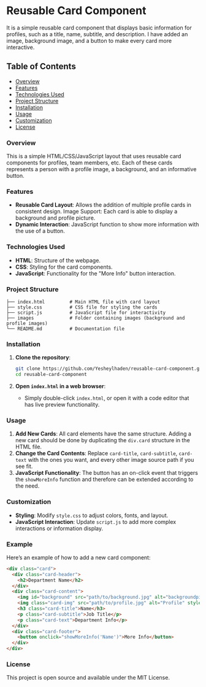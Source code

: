 # Reusable Card Component

It is a simple reusable card component that displays basic information for profiles, such as a title, name, subtitle, and description. I have added an image, background image, and a button to make every card more interactive.

## Table of Contents

- [Overview](#overview)
- [Features](#features)
- [Technologies Used](#technologies-used)
- [Project Structure](#project-structure)
- [Installation](#installation)
- [Usage](#usage)
- [Customization](#customization)
- [License](#license)

### Overview

This is a simple HTML/CSS/JavaScript layout that uses reusable card components for profiles, team members, etc. Each of these cards represents a person with a profile image, a background, and an informative button.

### Features

- **Reusable Card Layout**: Allows the addition of multiple profile cards in consistent design.
Image Support: Each card is able to display a background and profile picture.
- **Dynamic Interaction**: JavaScript function to show more information with the use of a button.

### Technologies Used

- **HTML**: Structure of the webpage.
- **CSS**: Styling for the card components.
- **JavaScript**: Functionality for the "More Info" button interaction.

### Project Structure

```
├── index.html         # Main HTML file with card layout
├── style.css          # CSS file for styling the cards
├── script.js          # JavaScript file for interactivity
├── images             # Folder containing images (background and profile images)
└── README.md          # Documentation file
```

### Installation

1. **Clone the repository**:
   ```bash
   git clone https://github.com/Yesheylhaden/reusable-card-component.git
   cd reusable-card-component
   ```

2. **Open `index.html` in a web browser**:
   - Simply double-click `index.html`, or open it with a code editor that has live preview functionality.

### Usage

1. **Add New Cards**: All card elements have the same structure. Adding a new card should be done by duplicating the `div.card` structure in the HTML file.
2. **Change the Card Contents**: Replace `card-title`, `card-subtitle`, `card-text` with the ones you want, and every other image source path if you see fit.
3. **JavaScript Functionality**: The button has an on-click event that triggers the `showMoreInfo` function and therefore can be extended according to the need.

### Customization

- **Styling**: Modify `style.css` to adjust colors, fonts, and layout.
- **JavaScript Interaction**: Update `script.js` to add more complex interactions or information display.

### Example

Here’s an example of how to add a new card component:

```html
<div class="card">
  <div class="card-header">
    <h2>Department Name</h2>
  </div>
  <div class="card-content">
    <img id="background" src="path/to/background.jpg" alt="backgroundpic">
    <img class="card-img" src="path/to/profile.jpg" alt="Profile" style="width: 50%;">
    <h3 class="card-title">Name</h3>
    <p class="card-subtitle">Job Title</p>
    <p class="card-text">Department Info</p>
  </div>
  <div class="card-footer">
    <button onclick="showMoreInfo('Name')">More Info</button>
  </div>
</div>
```

### License

This project is open source and available under the MIT License.
